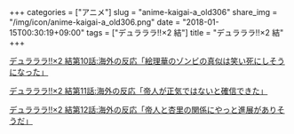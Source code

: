 +++
categories = ["アニメ"]
slug = "anime-kaigai-a_old306"
share_img = "/img/icon/anime-kaigai-a_old306.png"
date = "2018-01-15T00:30:19+09:00"
tags = ["デュラララ!!×2 結"]
title = "デュラララ!!×2 結"
+++



<a href="http://kaigai-otaku.jp/anime/durararax2/duraketu10" rel="nofollow" target="_blank" title="デュラララ!!×2 結第10話:海外の反応「絵理華のゾンビの真似は笑い死にしそうになった」">デュラララ!!×2 結第10話:海外の反応「絵理華のゾンビの真似は笑い死にしそうになった」</a>

<a href="http://kaigai-otaku.jp/anime/durararax2/duraketu11" rel="nofollow" target="_blank" title="デュラララ!!×2 結第11話:海外の反応「帝人が正気ではないと確信できた」">デュラララ!!×2 結第11話:海外の反応「帝人が正気ではないと確信できた」</a>

<a href="http://kaigai-otaku.jp/anime/durararax2/duraketu12" rel="nofollow" target="_blank" title="デュラララ!!×2 結第12話:海外の反応「帝人と杏里の関係にやっと進展がありそうだ」">デュラララ!!×2 結第12話:海外の反応「帝人と杏里の関係にやっと進展がありそうだ」</a>
